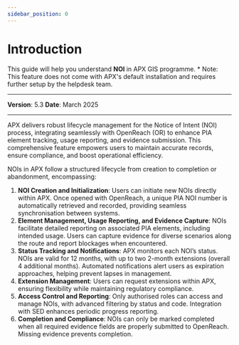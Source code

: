 ```yaml
---
sidebar_position: 0
---
```

# Introduction

This guide will help you understand **NOI** in APX GIS programme.
    * Note: This feature does not come with APX's default installation and requires further setup by the helpdesk team.

------------

**Version**: 5.3
**Date**: March 2025

------------

APX delivers robust lifecycle management for the Notice of Intent (NOI) process, integrating seamlessly with OpenReach (OR) to enhance PIA element tracking, usage reporting, and evidence submission. This comprehensive feature empowers users to maintain accurate records, ensure compliance, and boost operational efficiency.

NOIs in APX follow a structured lifecycle from creation to completion or abandonment, encompassing:

1. **NOI Creation and Initialization**: Users can initiate new NOIs directly within APX. Once opened with OpenReach, a unique PIA NOI number is automatically retrieved and recorded, providing seamless synchronisation between systems.
2. **Element Management, Usage Reporting, and Evidence Capture**: NOIs facilitate detailed reporting on associated PIA elements, including intended usage. Users can capture evidence for diverse scenarios along the route and report blockages when encountered.
3. **Status Tracking and Notifications**: APX monitors each NOI’s status. NOIs are valid for 12 months, with up to two 2-month extensions (overall 4 additional months). Automated notifications alert users as expiration approaches, helping prevent lapses in management.
4. **Extension Management**: Users can request extensions within APX, ensuring flexibility while maintaining regulatory compliance.
5. **Access Control and Reporting**: Only authorised roles can access and manage NOIs, with advanced filtering by status and code. Integration with SED enhances periodic progress reporting.
6. **Completion and Compliance**: NOIs can only be marked completed when all required evidence fields are properly submitted to OpenReach. Missing evidence prevents completion.